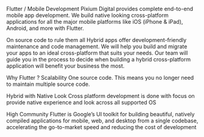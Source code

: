 

Flutter / Mobile Development
Pixium Digital provides complete end-to-end mobile app development. We build native looking cross-platform applications for all the major mobile platforms like iOS (iPhone & iPad), Android, and more with Flutter.


On source code to rule them all
Hybrid apps offer development-friendly maintenance and code management. We will help you build and migrate your apps to an ideal cross-platform that suits your needs. Our team will guide you in the process to decide when building a hybrid cross-platform application will benefit your business the most.


Why Flutter ?
Scalability
One source code. This means you no longer need to maintain multiple source code.

Hybrid with Native Look
Cross platform development is done with focus on provide native experience and look across all supported OS

High Community
Flutter is Google’s UI toolkit for building beautiful, natively compiled applications for mobile, web, and desktop from a single codebase, accelerating the go-to-market speed and reducing the cost of development

